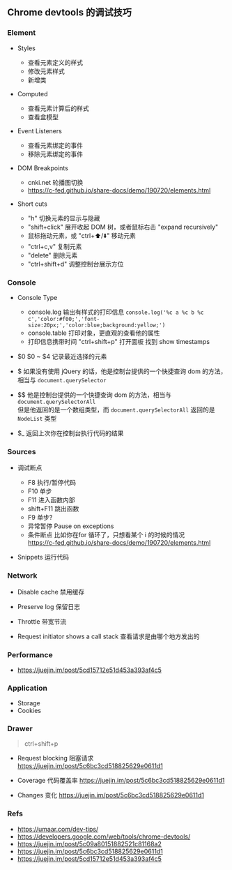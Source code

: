 ## Chrome devtools 的调试技巧

### Element

- Styles

    - 查看元素定义的样式
    - 修改元素样式
    - 新增类

- Computed

    - 查看元素计算后的样式
    - 查看盒模型

- Event Listeners

    - 查看元素绑定的事件
    - 移除元素绑定的事件


- DOM Breakpoints
    - cnki.net 轮播图切换
    - https://c-fed.github.io/share-docs/demo/190720/elements.html


- Short cuts
    - "h" 切换元素的显示与隐藏
    - "shift+click" 展开收起 DOM 树，或者鼠标右击 "expand recursively"
    - 鼠标拖动元素，或 "ctrl+⬆️/⬇️" 移动元素
    - "ctrl+c,v" 复制元素
    - "delete" 删除元素
    - "ctrl+shift+d" 调整控制台展示方位

### Console

- Console Type
    - console.log
    输出有样式的打印信息
    `console.log('%c a %c b %c c','color:#f00;','font-size:20px;','color:blue;background:yellow;')`
    - console.table
    打印对象，更直观的查看他的属性
    - 打印信息携带时间
    "ctrl+shift+p" 打开面板 找到 show timestamps

- $0
    $0 ~ $4 记录最近选择的元素
- $
    如果没有使用 jQuery 的话，他是控制台提供的一个快捷查询 dom 的方法，相当与 `document.querySelector`
- $$
    他是控制台提供的一个快捷查询 dom 的方法，相当与 `document.querySelectorAll`  
    但是他返回的是一个数组类型，而 `document.querySelectorAll` 返回的是 `NodeList` 类型
- $_
    返回上次你在控制台执行代码的结果


### Sources

- 调试断点
    - F8 执行/暂停代码
    - F10 单步
    - F11 进入函数内部
    - shift+F11 跳出函数
    - F9 单步?
    - 异常暂停 Pause on exceptions
    - 条件断点
    比如你在for 循环了，只想看某个 i 的时候的情况  
    https://c-fed.github.io/share-docs/demo/190720/elements.html

- Snippets 运行代码


### Network
- Disable cache 禁用缓存

- Preserve log 保留日志

- Throttle 带宽节流

- Request initiator shows a call stack 查看请求是由哪个地方发出的


### Performance

- https://juejin.im/post/5cd15712e51d453a393af4c5 

### Application

- Storage
- Cookies

### Drawer
> ctrl+shift+p

- Request blocking 阻塞请求
  https://juejin.im/post/5c6bc3cd518825629e0611d1

- Coverage 代码覆盖率
  https://juejin.im/post/5c6bc3cd518825629e0611d1

- Changes 变化
  https://juejin.im/post/5c6bc3cd518825629e0611d1


### Refs

- https://umaar.com/dev-tips/
- https://developers.google.com/web/tools/chrome-devtools/
- https://juejin.im/post/5c09a80151882521c81168a2
- https://juejin.im/post/5c6bc3cd518825629e0611d1
- https://juejin.im/post/5cd15712e51d453a393af4c5
